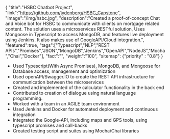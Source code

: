 {
    "title":"HSBC Chatbot Project",
    "link":"https://github.com/jydenberg/HSBC_Capstone",
    "image":"/img/hsbc.jpg",
    "description":"Created a proof-of-concept Chat and Voice bot for HSBC to communicate with clients on mortgage related content. The solution uses a microservices RESTful solution, Uses Mongoose in Typescript to access MongoDB,  and features live deployment using Jenkins. It also makes use of GoogleAPI/Cloud integration.",
    "featured":true,
    "tags":["Typescript","NLP","REST APIs","Promises","JSON","MongoDB","Jenkins","OpenAPI","NodeJS","Mocha","Chai","Docker"],
    "fact":"",
    "weight":"100",
    "sitemap": {"priority" : "0.8"}
}

<ul>
    <li>    
    Used Typescript(With Async Promises), MongoDB, and Mongoose for Database access, management and optimization
    </li>
    <li>
    Used openAPI/Swagger.IO to create the REST API infrastructure for communication between the microservices
    </li>
    <li>
    Created and implemented of the calculator functionality in the back end
    </li>
    <li>
    Contributed to creation of dialogue using natural language programming.
    </li>
    <li>
    Worked with a team in an AGILE team environment
    </li>
    <li>
    Used Jenkins and Docker for automated deployment and continuous integration
    </li>
    <li>
    Integrated the Google-API, including maps and GPS tools, using typescript promises and call-backs
    </li>
    <li>
    Created testing script and suites using Mocha/Chai libraries
    </li>
</ul>
